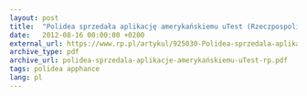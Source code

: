 ```yaml
---
layout: post
title:  "Polidea sprzedała aplikację amerykańskiemu uTest (Rzeczpospolita)"
date:   2012-08-16 00:00:00 +0200
external_url: https://www.rp.pl/artykul/925030-Polidea-sprzedala-aplikacje-amerykanskiemu-uTest.html
archive_type: pdf
archive_url: polidea-sprzedala-aplikacje-amerykańskiemu-uTest-rp.pdf
tags: polidea apphance
lang: pl
---
```

